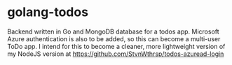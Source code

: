 # golang-todos
Backend written in Go and MongoDB database for a todos app. Microsoft Azure authentication is also to be added, so this can become a multi-user ToDo app. I intend for this to become a cleaner, more lightweight version of my NodeJS version at https://github.com/StvnWthrsp/todos-azuread-login